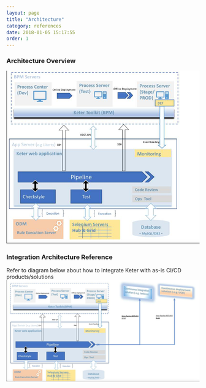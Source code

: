 ```yaml
---
layout: page
title: "Architecture"
category: references
date: 2018-01-05 15:17:55
order: 1
---
```



### Architecture Overview
![architecture overview](../images/architecture/architecture.png)
### Integration Architecture Reference
Refer to diagram below about how to integrate Keter with as-is CI/CD products/solutions
![integration reference](../images/architecture/integration_architecture.png)